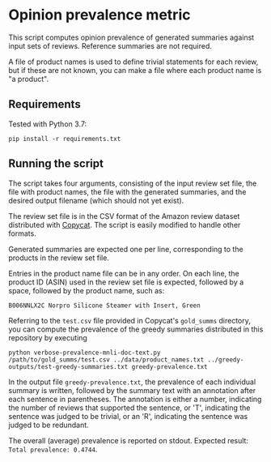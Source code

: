 # Opinion prevalence metric

This script computes opinion prevalence of generated summaries
against input sets of reviews.  Reference summaries are not required.

A file of product names is used to define trivial statements for each
review, but if these are not known, you can make a file where each
product name is "a product".

## Requirements

Tested with Python 3.7:
```
pip install -r requirements.txt
```

## Running the script

The script takes four arguments, consisting of the input review set file,
the file with product names, the file with the generated summaries,
and the desired output filename (which should not yet exist).

The review set file is in the CSV format of the Amazon review dataset
distributed with [Copycat](https://github.com/abrazinskas/Copycat-abstractive-opinion-summarizer/tree/master/gold_summs).  The script is easily modified
to handle other formats.

Generated summaries are expected one per line, corresponding to the
products in the review set file.

Entries in the product name file can be in any order.
On each line, the product ID (ASIN) used in the review set file is expected,
followed by a space, followed by the product name, such as:
```
B006NNLX2C Norpro Silicone Steamer with Insert, Green 
```

Referring to the `test.csv` file provided in Copycat's `gold_summs` directory,
you can compute the prevalence of the greedy summaries distributed in this
repository by executing
```
python verbose-prevalence-mnli-doc-text.py /path/to/gold_summs/test.csv ../data/product_names.txt ../greedy-outputs/test-greedy-summaries.txt greedy-prevalence.txt
```

In the output file `greedy-prevalence.txt`, the prevalence of each individual
summary is written, followed by the summary text with an annotation after each
sentence in parentheses.  The annotation is either a number, indicating the
number of reviews that supported the sentence, or 'T', indicating the sentence
was judged to be trivial, or an 'R', indicating the sentence was judged
to be redundant.

The overall (average) prevalence is reported on stdout.
Expected result: `Total prevalence: 0.4744`.


